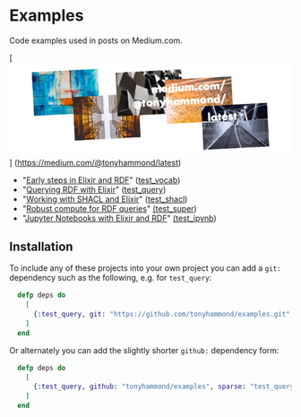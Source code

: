 # Examples
Code examples used in posts on Medium.com.

[
![medium-posts-no-tags.jpg](./images/medium-posts-no-tags.jpg)
]
(https://medium.com/@tonyhammond/latest)

* "[Early steps in Elixir and RDF](https://medium.com/@tonyhammond/early-steps-in-elixir-and-rdf-5078a4ebfe0f)" ([test_vocab](./test_vocab/))
* "[Querying RDF with Elixir](https://medium.com/@tonyhammond/querying-rdf-with-elixir-2378b39d65cc)" ([test_query](./test_query/))
* "[Working with SHACL and Elixir](https://medium.com/@tonyhammond/working-with-shacl-and-elixir-4719473d43c1)" ([test_shacl](./test_shacl/))
* "[Robust compute for RDF queries](https://medium.com/@tonyhammond/robust-compute-for-rdf-queries-eb2ad665ef12)" [(test_super](./test_super/))
* "[Jupyter Notebooks with Elixir and RDF](https://medium.com/@tonyhammond/jupyter-notebooks-with-elixir-and-rdf-598689c2dad3)" [(test_ipynb](./test_ipynb/))


## Installation

To include any of these projects into your own project you can add a `git:` dependency such as the following, e.g. for `test_query`:

```elixir
  defp deps do
    [
      {:test_query, git: "https://github.com/tonyhammond/examples.git", sparse: "test_query"}
    ]
  end
```

Or alternately you can add the slightly shorter `github:` dependency form:

```elixir
  defp deps do
    [
      {:test_query, github: "tonyhammond/examples", sparse: "test_query"}
    ]
  end
```

